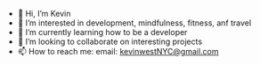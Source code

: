 - 👋 Hi, I’m Kevin
- 👀 I’m interested in development, mindfulness, fitness, anf travel
- 🌱 I’m currently learning how to be a developer
- 💞️ I’m looking to collaborate on interesting projects
- 📫 How to reach me: email: kevinwestNYC@gmail.com

<!---
KevinWestNYC/KevinWestNYC is a ✨ special ✨ repository because its `README.md` (this file) appears on your GitHub profile.
You can click the Preview link to take a look at your changes.
--->
